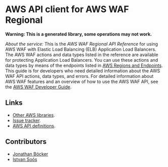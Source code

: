 # AWS API client for AWS WAF Regional

**Warning: This is a generated library, some operations may not work.**

*About the service:*
This is the <i>AWS WAF Regional API Reference</i> for using AWS WAF with
Elastic Load Balancing (ELB) Application Load Balancers. The AWS WAF actions
and data types listed in the reference are available for protecting
Application Load Balancers. You can use these actions and data types by
means of the endpoints listed in <a
href="https://docs.aws.amazon.com/general/latest/gr/rande.html#waf_region">AWS
Regions and Endpoints</a>. This guide is for developers who need detailed
information about the AWS WAF API actions, data types, and errors. For
detailed information about AWS WAF features and an overview of how to use
the AWS WAF API, see the <a
href="https://docs.aws.amazon.com/waf/latest/developerguide/">AWS WAF
Developer Guide</a>.

## Links

- [Other AWS libraries](https://github.com/agilord/aws_client/tree/master/generated).
- [Issue tracker](https://github.com/agilord/aws_client/issues).
- [AWS API definitions](https://github.com/aws/aws-sdk-js/tree/master/apis).

## Contributors

- [Jonathan Böcker](https://github.com/Schwusch)
- [Istvan Soós](https://github.com/isoos)

